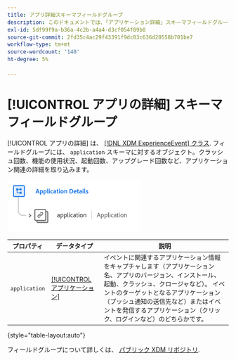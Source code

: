 ```yaml
---
title: アプリ詳細スキーマフィールドグループ
description: このドキュメントでは、「アプリケーション詳細」スキーマフィールドグループの概要を説明します。
exl-id: 5df99f9a-b36a-4c2b-a4a4-d3cf054f09b8
source-git-commit: 2fd35c4ac29f43391f9dc03c636d20558b701be7
workflow-type: tm+mt
source-wordcount: '140'
ht-degree: 5%

---
```


# [!UICONTROL アプリの詳細] スキーマフィールドグループ

[!UICONTROL アプリの詳細] は、 [[!DNL XDM ExperienceEvent] クラス](../../classes/experienceevent.md). フィールドグループには、 `application` スキーマに対するオブジェクト。クラッシュ回数、機能の使用状況、起動回数、アップグレード回数など、アプリケーション関連の詳細を取り込みます。

![](../../images/field-groups/application-details.png)

| プロパティ | データタイプ | 説明 |
| --- | --- | --- |
| `application` | [[!UICONTROL アプリケーション]](../../data-types/financial-account.md) | イベントに関連するアプリケーション情報をキャプチャします（アプリケーション名、アプリのバージョン、インストール、起動、クラッシュ、クロージャなど）。 イベントのターゲットとなるアプリケーション（プッシュ通知の送信先など）またはイベントを発信するアプリケーション（クリック、ログインなど）のどちらかです。 |

{style=&quot;table-layout:auto&quot;}

フィールドグループについて詳しくは、 [パブリック XDM リポジトリ](https://github.com/adobe/xdm/blob/master/docs/reference/fieldgroups/experience-event/experienceevent-application.schema.json).
